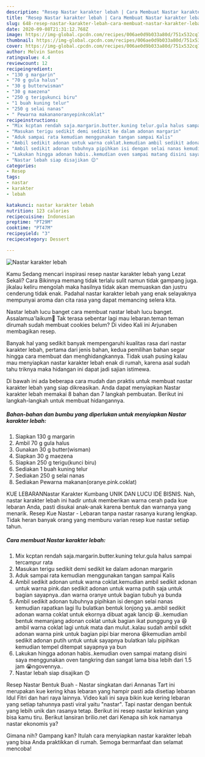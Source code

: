 ```yaml
---
description: "Resep Nastar karakter lebah | Cara Membuat Nastar karakter lebah Yang Mudah Dan Praktis"
title: "Resep Nastar karakter lebah | Cara Membuat Nastar karakter lebah Yang Mudah Dan Praktis"
slug: 648-resep-nastar-karakter-lebah-cara-membuat-nastar-karakter-lebah-yang-mudah-dan-praktis
date: 2020-09-08T21:31:12.768Z
image: https://img-global.cpcdn.com/recipes/006ae0d9b033a80d/751x532cq70/nastar-karakter-lebah-foto-resep-utama.jpg
thumbnail: https://img-global.cpcdn.com/recipes/006ae0d9b033a80d/751x532cq70/nastar-karakter-lebah-foto-resep-utama.jpg
cover: https://img-global.cpcdn.com/recipes/006ae0d9b033a80d/751x532cq70/nastar-karakter-lebah-foto-resep-utama.jpg
author: Melvin Santos
ratingvalue: 4.4
reviewcount: 12
recipeingredient:
- "130 g margarin"
- "70 g gula halus"
- "30 g butterwisman"
- "30 g maezena"
- "250 g terigukunci biru"
- "1 buah kuning telur"
- "250 g selai nanas"
- " Pewarna makananoranyepinkcoklat"
recipeinstructions:
- "Mix kcptan rendah saja.margarin.butter.kuning telur.gula halus sampai tercampur rata"
- "Masukan terigu sedikit demi sedikit ke dalam adonan margarin"
- "Aduk sampai rata kemudian menggunakan tangan sampai Kalis"
- "Ambil sedikit adonan untuk warna coklat.kemudian ambil sedikit adonan untuk warna pink.dan sedikit adonan untuk warna putih saja untuk bagian sayapnya..dan warna oranye untuk bagian tubuh ya bunda"
- "Ambil sedikit adonan tubuhnya pipihkan isi dengan selai nanas kemudian rapatkan lagi llu bulatkan bentuk lonjong ya..ambil sedikit adonan warna coklat untuk ekornya dibuat agak lancip 😆..kemudian bentuk memanjang adonan coklat untuk bagian ikat punggung ya 😆ambil warna coklat lagi untuk mata dan mulut..kalau sudah ambil sdkit adonan warna pink untuk bagian pipi biar merona 😆kemudian ambil sedikit adonan putih untuk untuk sayapnya bulatkan lalu pipihkan kemudian tempel ditempat sayapnya ya bun"
- "Lakukan hingga adonan habis..kemudian oven sampai matang disini saya menggunakan oven tangkring dan sangat lama bisa lebih dari 1.5 jam 😭ngovennya.."
- "Nastar lebah siap disajikan 😊"
categories:
- Resep
tags:
- nastar
- karakter
- lebah

katakunci: nastar karakter lebah 
nutrition: 123 calories
recipecuisine: Indonesian
preptime: "PT29M"
cooktime: "PT47M"
recipeyield: "3"
recipecategory: Dessert

---
```



![Nastar karakter lebah](https://img-global.cpcdn.com/recipes/006ae0d9b033a80d/751x532cq70/nastar-karakter-lebah-foto-resep-utama.jpg)

Kamu Sedang mencari inspirasi resep nastar karakter lebah yang Lezat Sekali? Cara Bikinnya memang tidak terlalu sulit namun tidak gampang juga. jikalau keliru mengolah maka hasilnya tidak akan memuaskan dan justru cenderung tidak enak. Padahal nastar karakter lebah yang enak selayaknya mempunyai aroma dan cita rasa yang dapat memancing selera kita.

Nastar lebah lucu banget cara membuat nastar lebah lucu banget. Assalamua&#39;laikum🙏 Tak terasa sebentar lagi mau lebaran.teman teman dirumah sudah membuat cookies belum? Di video Kali ini Arjunaben membagikan resep.

Banyak hal yang sedikit banyak mempengaruhi kualitas rasa dari nastar karakter lebah, pertama dari jenis bahan, kedua pemilihan bahan segar hingga cara membuat dan menghidangkannya. Tidak usah pusing kalau mau menyiapkan nastar karakter lebah enak di rumah, karena asal sudah tahu triknya maka hidangan ini dapat jadi sajian istimewa.


Di bawah ini ada beberapa cara mudah dan praktis untuk membuat nastar karakter lebah yang siap dikreasikan. Anda dapat menyiapkan Nastar karakter lebah memakai 8 bahan dan 7 langkah pembuatan. Berikut ini langkah-langkah untuk membuat hidangannya.

<!--inarticleads1-->

##### Bahan-bahan dan bumbu yang diperlukan untuk menyiapkan Nastar karakter lebah:

1. Siapkan 130 g margarin
1. Ambil 70 g gula halus
1. Gunakan 30 g butter(wisman)
1. Siapkan 30 g maezena
1. Siapkan 250 g terigu(kunci biru)
1. Sediakan 1 buah kuning telur
1. Sediakan 250 g selai nanas
1. Sediakan  Pewarna makanan(oranye.pink.coklat)


KUE LEBARANNastar Karakter Kumbang UNIK DAN LUCU IDE BISNIS. Nah, nastar karakter lebah ini hadir untuk memberikan warna cerah pada kue lebaran Anda, pasti disukai anak-anak karena bentuk dan warnanya yang menarik. Resep Kue Nastar - Lebaran tanpa nastar rasanya kurang lengkap. Tidak heran banyak orang yang memburu varian resep kue nastar setiap tahun. 

<!--inarticleads2-->

##### Cara membuat Nastar karakter lebah:

1. Mix kcptan rendah saja.margarin.butter.kuning telur.gula halus sampai tercampur rata
1. Masukan terigu sedikit demi sedikit ke dalam adonan margarin
1. Aduk sampai rata kemudian menggunakan tangan sampai Kalis
1. Ambil sedikit adonan untuk warna coklat.kemudian ambil sedikit adonan untuk warna pink.dan sedikit adonan untuk warna putih saja untuk bagian sayapnya..dan warna oranye untuk bagian tubuh ya bunda
1. Ambil sedikit adonan tubuhnya pipihkan isi dengan selai nanas kemudian rapatkan lagi llu bulatkan bentuk lonjong ya..ambil sedikit adonan warna coklat untuk ekornya dibuat agak lancip 😆..kemudian bentuk memanjang adonan coklat untuk bagian ikat punggung ya 😆ambil warna coklat lagi untuk mata dan mulut..kalau sudah ambil sdkit adonan warna pink untuk bagian pipi biar merona 😆kemudian ambil sedikit adonan putih untuk untuk sayapnya bulatkan lalu pipihkan kemudian tempel ditempat sayapnya ya bun
1. Lakukan hingga adonan habis..kemudian oven sampai matang disini saya menggunakan oven tangkring dan sangat lama bisa lebih dari 1.5 jam 😭ngovennya..
1. Nastar lebah siap disajikan 😊


Resep Nastar Bentuk Buah - Nastar singkatan dari Annanas Tart ini merupakan kue kering khas lebaran yang hampir pasti ada disetiap lebaran Idul Fitri dan hari raya lainnya. Video kali ini saya bikin kue kering lebaran yang setiap tahunnya pasti viral yaitu &#34;nastar&#34;. Tapi nastar dengan bentuk yang lebih unik dan rasanya tetap. Berikut ini resep nastar kekinian yang bisa kamu tiru. Berikut lansiran brilio.net dari Kenapa sih kok namanya nastar ekonomis ya? 

Gimana nih? Gampang kan? Itulah cara menyiapkan nastar karakter lebah yang bisa Anda praktikkan di rumah. Semoga bermanfaat dan selamat mencoba!
